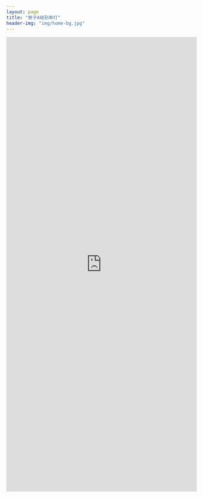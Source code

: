 ```yaml
---
layout: page
title: "男子A级别单打"
header-img: "img/home-bg.jpg"
---
```


<iframe src="https://challonge.com/2024as/module" width="100%" height="1200" frameborder="0" scrolling="auto" allowtransparency="true"></iframe>
